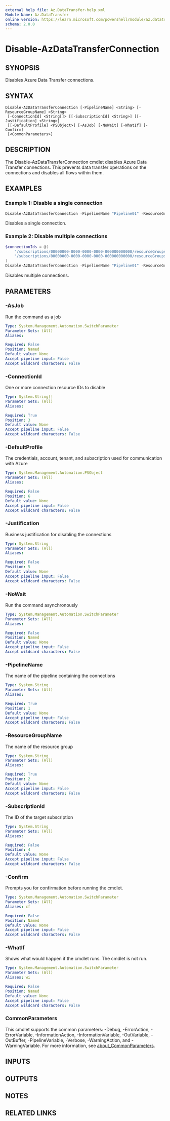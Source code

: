 ```yaml
---
external help file: Az.DataTransfer-help.xml
Module Name: Az.DataTransfer
online version: https://learn.microsoft.com/powershell/module/az.datatransfer/disable-azdatatransferconnection
schema: 2.0.0
---
```


# Disable-AzDataTransferConnection

## SYNOPSIS
Disables Azure Data Transfer connections.

## SYNTAX

```
Disable-AzDataTransferConnection [-PipelineName] <String> [-ResourceGroupName] <String>
 [-ConnectionId] <String[]> [[-SubscriptionId] <String>] [[-Justification] <String>]
 [[-DefaultProfile] <PSObject>] [-AsJob] [-NoWait] [-WhatIf] [-Confirm]
 [<CommonParameters>]
```

## DESCRIPTION
The Disable-AzDataTransferConnection cmdlet disables Azure Data Transfer connections.
This prevents data transfer operations on the connections and disables all flows within them.

## EXAMPLES

### Example 1: Disable a single connection
```powershell
Disable-AzDataTransferConnection -PipelineName "Pipeline01" -ResourceGroupName "ResourceGroup01" -ConnectionId "/subscriptions/00000000-0000-0000-0000-000000000000/resourceGroups/ResourceGroup01/providers/Private.AzureDataTransfer/connections/Connection01"
```

Disables a single connection.

### Example 2: Disable multiple connections
```powershell
$connectionIds = @(
    "/subscriptions/00000000-0000-0000-0000-000000000000/resourceGroups/ResourceGroup01/providers/Private.AzureDataTransfer/connections/Connection01",
    "/subscriptions/00000000-0000-0000-0000-000000000000/resourceGroups/ResourceGroup01/providers/Private.AzureDataTransfer/connections/Connection02"
)
Disable-AzDataTransferConnection -PipelineName "Pipeline01" -ResourceGroupName "ResourceGroup01" -ConnectionId $connectionIds
```

Disables multiple connections.

## PARAMETERS

### -AsJob
Run the command as a job

```yaml
Type: System.Management.Automation.SwitchParameter
Parameter Sets: (All)
Aliases:

Required: False
Position: Named
Default value: None
Accept pipeline input: False
Accept wildcard characters: False
```

### -ConnectionId
One or more connection resource IDs to disable

```yaml
Type: System.String[]
Parameter Sets: (All)
Aliases:

Required: True
Position: 3
Default value: None
Accept pipeline input: False
Accept wildcard characters: False
```

### -DefaultProfile
The credentials, account, tenant, and subscription used for communication with Azure

```yaml
Type: System.Management.Automation.PSObject
Parameter Sets: (All)
Aliases:

Required: False
Position: 6
Default value: None
Accept pipeline input: False
Accept wildcard characters: False
```

### -Justification
Business justification for disabling the connections

```yaml
Type: System.String
Parameter Sets: (All)
Aliases:

Required: False
Position: 5
Default value: None
Accept pipeline input: False
Accept wildcard characters: False
```

### -NoWait
Run the command asynchronously

```yaml
Type: System.Management.Automation.SwitchParameter
Parameter Sets: (All)
Aliases:

Required: False
Position: Named
Default value: None
Accept pipeline input: False
Accept wildcard characters: False
```

### -PipelineName
The name of the pipeline containing the connections

```yaml
Type: System.String
Parameter Sets: (All)
Aliases:

Required: True
Position: 1
Default value: None
Accept pipeline input: False
Accept wildcard characters: False
```

### -ResourceGroupName
The name of the resource group

```yaml
Type: System.String
Parameter Sets: (All)
Aliases:

Required: True
Position: 2
Default value: None
Accept pipeline input: False
Accept wildcard characters: False
```

### -SubscriptionId
The ID of the target subscription

```yaml
Type: System.String
Parameter Sets: (All)
Aliases:

Required: False
Position: 4
Default value: None
Accept pipeline input: False
Accept wildcard characters: False
```

### -Confirm
Prompts you for confirmation before running the cmdlet.

```yaml
Type: System.Management.Automation.SwitchParameter
Parameter Sets: (All)
Aliases: cf

Required: False
Position: Named
Default value: None
Accept pipeline input: False
Accept wildcard characters: False
```

### -WhatIf
Shows what would happen if the cmdlet runs.
The cmdlet is not run.

```yaml
Type: System.Management.Automation.SwitchParameter
Parameter Sets: (All)
Aliases: wi

Required: False
Position: Named
Default value: None
Accept pipeline input: False
Accept wildcard characters: False
```

### CommonParameters
This cmdlet supports the common parameters: -Debug, -ErrorAction, -ErrorVariable, -InformationAction, -InformationVariable, -OutVariable, -OutBuffer, -PipelineVariable, -Verbose, -WarningAction, and -WarningVariable. For more information, see [about_CommonParameters](http://go.microsoft.com/fwlink/?LinkID=113216).

## INPUTS

## OUTPUTS

## NOTES

## RELATED LINKS
